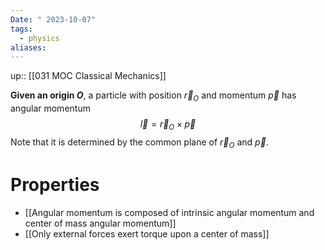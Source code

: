 ```yaml
---
Date: " 2023-10-07"
tags:
  - physics
aliases:
---
```

up:: [[031 MOC Classical Mechanics]]

**Given an origin $O$**, a particle with position $\vec{r}_O$ and momentum $\vec{p}$ has angular momentum
$$
\vec{l} = \vec{r}_O \times \vec{p}
$$
Note that it is determined by the common plane of $\vec{r}_O$ and $\vec{p}$.

# Properties
- [[Angular momentum is composed of intrinsic angular momentum and center of mass angular momentum]]
- [[Only external forces exert torque upon a center of mass]]
